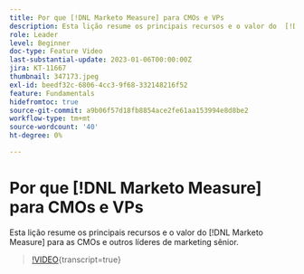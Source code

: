 ```yaml
---
title: Por que [!DNL Marketo Measure] para CMOs e VPs
description: Esta lição resume os principais recursos e o valor do  [!DNL Marketo Measure] para as CMOs e outros líderes de marketing sênior.
role: Leader
level: Beginner
doc-type: Feature Video
last-substantial-update: 2023-01-06T00:00:00Z
jira: KT-11667
thumbnail: 347173.jpeg
exl-id: beedf32c-6806-4cc3-9f68-332148216f52
feature: Fundamentals
hidefromtoc: true
source-git-commit: a9b06f57d18fb8854ace2fe61aa153994e8d8be2
workflow-type: tm+mt
source-wordcount: '40'
ht-degree: 0%

---
```


# Por que [!DNL Marketo Measure] para CMOs e VPs

Esta lição resume os principais recursos e o valor do [!DNL Marketo Measure] para as CMOs e outros líderes de marketing sênior.

>[!VIDEO](https://video.tv.adobe.com/v/347173/?learn=on){transcript=true}
